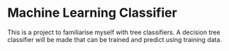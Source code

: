 # Machine Learning Classifier

This is a project to familiarise myself with tree classifiers. A decision tree classifier will be made that can be trained and predict using training data.
